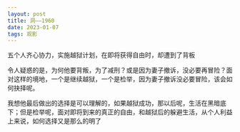```yaml
---
layout: post
title: 洞——1960
date: 2023-01-07
tags: 观影
---
```


五个人齐心协力，实施越狱计划，在即将获得自由时，却遭到了背板

​	令人疑惑的是，为何他要背叛，为了减刑？或是因为妻子撤诉，没必要再冒险？面对这样的境地，一个是继续越狱，一个是检举，因为妻子撤诉没必要冒险，该会如何抉择呢。

​	我想他最后做出的选择是可以理解的，如果越狱成功，那以后呢，生活在黑暗底下；但是检举呢，面对即将到来的真正的自由，和越狱后的躲避生活，从个人利益上来说，如何选择又是那么的明了